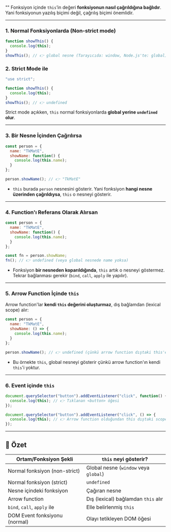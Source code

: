 ""
Fonksiyon içinde `this`’in değeri **fonksiyonun nasıl çağrıldığına bağlıdır**. Yani fonksiyonun yazılış biçimi değil, çağrılış biçimi önemlidir.

---

### 1. **Normal Fonksiyonlarda (Non-strict mode)**

```js
function showThis() {
  console.log(this);
}
showThis(); // 👉 global nesne (Tarayıcıda: window, Node.js'te: global)
```

### 2. **Strict Mode ile**

```js
"use strict";

function showThis() {
  console.log(this);
}
showThis(); // 👉 undefined
```

Strict mode açıkken, `this` normal fonksiyonlarda **global yerine `undefined` olur**.

---

### 3. **Bir Nesne İçinden Çağrılırsa**

```js
const person = {
  name: "TkMatE",
  showName: function() {
    console.log(this.name);
  }
};

person.showName(); // 👉 "TkMatE"
```

- `this` burada `person` nesnesini gösterir. Yani fonksiyon **hangi nesne üzerinden çağrıldıysa**, `this` o nesneyi gösterir.

---

### 4. **Function'ı Referans Olarak Alırsan**

```js
const person = {
  name: "TkMatE",
  showName: function() {
    console.log(this.name);
  }
};

const fn = person.showName;
fn(); // 👉 undefined (veya global nesnede name yoksa)
```

- Fonksiyon **bir nesneden koparıldığında**, `this` artık o nesneyi göstermez. Tekrar bağlanması gerekir (`bind`, `call`, `apply` ile yapılır).
    

---

### 5. **Arrow Function İçinde `this`**

Arrow function'lar **kendi `this` değerini oluşturmaz**, dış bağlamdan (lexical scope) alır:

```js
const person = {
  name: "TkMatE",
  showName: () => {
    console.log(this.name);
  }
};

person.showName(); // 👉 undefined (çünkü arrow function dıştaki this'e bakar)
```

- Bu örnekte `this`, global nesneyi gösterir çünkü arrow function'ın kendi `this`'i yoktur.

---

### 6. **Event içinde `this`**

```js
document.querySelector("button").addEventListener("click", function() {
  console.log(this); // 👉 Tıklanan <button> öğesi
});
```

```js
document.querySelector("button").addEventListener("click", () => {
  console.log(this); // 👉 Arrow function olduğundan this dıştaki scope'u alır
});
```

---

## 🧠 Özet

|Ortam/Fonksiyon Şekli|`this` neyi gösterir?|
|---|---|
|Normal fonksiyon (non-strict)|Global nesne (`window` veya `global`)|
|Normal fonksiyon (strict)|`undefined`|
|Nesne içindeki fonksiyon|Çağıran nesne|
|Arrow function|Dış (lexical) bağlamdan `this` alır|
|`bind`, `call`, `apply` ile|Elle belirlenmiş `this`|
|DOM Event fonksiyonu (normal)|Olayı tetikleyen DOM öğesi|
